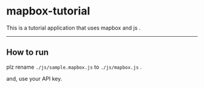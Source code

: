 # mapbox-tutorial
This is a tutorial application that uses mapbox and js .

---

## How to run

plz rename `./js/sample.mapbox.js` to `./js/mapbox.js` .

and, use your API key.

